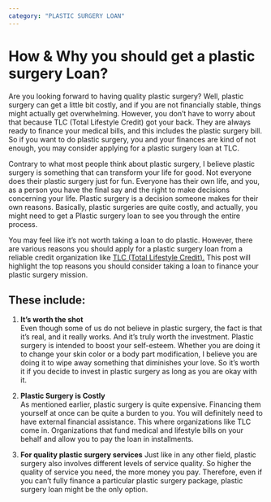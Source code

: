 ```yaml
---
category: "PLASTIC SURGERY LOAN"
---
```


# How & Why you should get a plastic surgery Loan?

Are you looking forward to having quality plastic surgery? Well, plastic surgery can get a little bit costly, and if you are not financially stable, things might actually get overwhelming. However, you don’t have to worry about that because TLC (Total Lifestyle Credit) got your back. They are always ready to finance your medical bills, and this includes the plastic surgery bill. So if you want to do plastic surgery, you and your finances are kind of not enough, you may consider applying for a plastic surgery loan at TLC.

Contrary to what most people think about plastic surgery, I believe plastic surgery is something that can transform your life for good. Not everyone does their plastic surgery just for fun. Everyone has their own life, and you, as a person you have the final say and the right to make decisions concerning your life. Plastic surgery is a decision someone makes for their own reasons. Basically, plastic surgeries are quite costly, and actually, you might need to get a Plastic surgery loan to see you through the entire process.

You may feel like it’s not worth taking a loan to do plastic. However, there are various reasons you should apply for a plastic surgery loan from a reliable credit organization like [TLC (Total Lifestyle Credit).](https://tlc.com.au/) This post will highlight the top reasons you should consider taking a loan to finance your plastic surgery mission.

## These include:

1. **It’s worth the shot**  
   Even though some of us do not believe in plastic surgery, the fact is that it’s real, and it really works. And it’s truly worth the investment. Plastic surgery is intended to boost your self-esteem. Whether you are doing it to change your skin color or a body part modification, I believe you are doing it to wipe away something that diminishes your love. So it’s worth it if you decide to invest in plastic surgery as long as you are okay with it.

2. **Plastic Surgery is Costly**  
   As mentioned earlier, plastic surgery is quite expensive. Financing them yourself at once can be quite a burden to you. You will definitely need to have external financial assistance. This where organizations like TLC come in. Organizations that fund medical and lifestyle bills on your behalf and allow you to pay the loan in installments.

3. **For quality plastic surgery services**
   Just like in any other field, plastic surgery also involves different levels of service quality. So higher the quality of service you need, the more money you pay. Therefore, even if you can’t fully finance a particular plastic surgery package, plastic surgery loan might be the only option.
